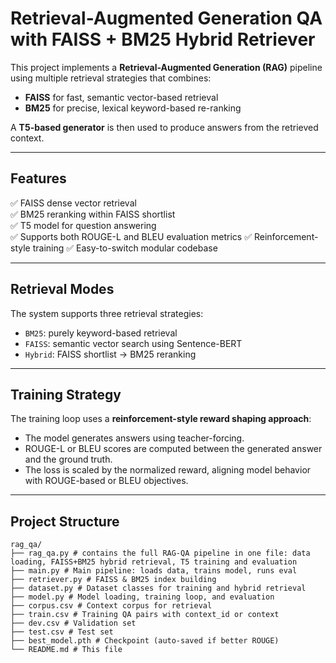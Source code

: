 # Retrieval-Augmented Generation QA with FAISS + BM25 Hybrid Retriever

This project implements a **Retrieval-Augmented Generation (RAG)** pipeline using multiple retrieval strategies that combines:
- **FAISS** for fast, semantic vector-based retrieval
- **BM25** for precise, lexical keyword-based re-ranking

A **T5-based generator** is then used to produce answers from the retrieved context.

---

## Features

✅ FAISS dense vector retrieval  
✅ BM25 reranking within FAISS shortlist  
✅ T5 model for question answering  
✅ Supports both ROUGE-L and BLEU evaluation metrics
✅ Reinforcement-style training 
✅ Easy-to-switch modular codebase

---
## Retrieval Modes

The system supports three retrieval strategies:
- `BM25`: purely keyword-based retrieval
- `FAISS`: semantic vector search using Sentence-BERT
- `Hybrid`: FAISS shortlist → BM25 reranking

---

## Training Strategy

The training loop uses a **reinforcement-style reward shaping approach**:
- The model generates answers using teacher-forcing.
- ROUGE-L or BLEU scores are computed between the generated answer and the ground truth.
- The loss is scaled by the normalized reward, aligning model behavior with ROUGE-based or BLEU objectives.

---

## Project Structure
```
rag_qa/
├── rag_qa.py # contains the full RAG-QA pipeline in one file: data loading, FAISS+BM25 hybrid retrieval, T5 training and evaluation
├── main.py # Main pipeline: loads data, trains model, runs eval
├── retriever.py # FAISS & BM25 index building
├── dataset.py # Dataset classes for training and hybrid retrieval
├── model.py # Model loading, training loop, and evaluation
├── corpus.csv # Context corpus for retrieval
├── train.csv # Training QA pairs with context_id or context
├── dev.csv # Validation set
├── test.csv # Test set
├── best_model.pth # Checkpoint (auto-saved if better ROUGE)
└── README.md # This file
```
